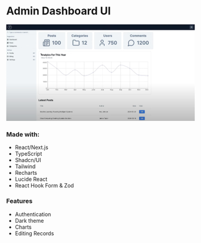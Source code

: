 # Admin Dashboard UI

![alt text](image.png)

### Made with:

- React/Next.js
- TypeScript
- Shadcn/UI
- Tailwind
- Recharts
- Lucide React
- React Hook Form & Zod

### Features

- Authentication
- Dark theme
- Charts
- Editing Records
